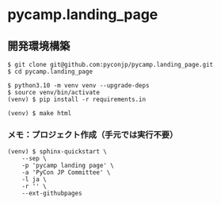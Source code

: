 # pycamp.landing_page

## 開発環境構築

```shell
$ git clone git@github.com:pyconjp/pycamp.landing_page.git
$ cd pycamp.landing_page

$ python3.10 -m venv venv --upgrade-deps
$ source venv/bin/activate
(venv) $ pip install -r requirements.in

(venv) $ make html
```

### メモ：プロジェクト作成（手元では実行不要）

```shell
(venv) $ sphinx-quickstart \
    --sep \
    -p 'pycamp landing page' \
    -a 'PyCon JP Committee' \
    -l ja \
    -r '' \
    --ext-githubpages
```
